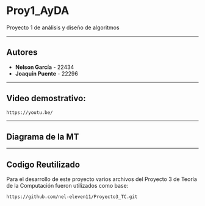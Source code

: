 # Proy1_AyDA

Proyecto 1 de análisis y diseño de algoritmos

--- 

## Autores

- **Nelson García** - 22434
- **Joaquín Puente** - 22296

---

## Video demostrativo:

```Youtube 
https://youtu.be/
```



---

## Diagrama de la MT


---

## Codigo Reutilizado

Para el desarrollo de este proyecto varios archivos del Proyecto 3 de Teoría de la Computación fueron utilizados como base:

```Github
https://github.com/nel-eleven11/Proyecto3_TC.git
```